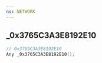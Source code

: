 ```yaml
---
ns: NETWORK
---
```

## _0x3765C3A3E8192E10

```c
// 0x3765C3A3E8192E10
Any _0x3765C3A3E8192E10();
```

